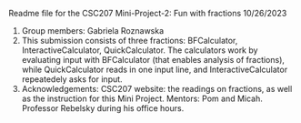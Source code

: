 Readme file for the CSC207 Mini-Project-2: Fun with fractions
10/26/2023

1. Group members: Gabriela Roznawska
2. This submission consists of three fractions: BFCalculator, InteractiveCalculator, QuickCalculator. The calculators work by evaluating input with BFCalculator (that enables analysis of fractions), while QuickCalculator reads in one input line, and InteractiveCalculator repeatedely asks for input. 
3. Acknowledgements: CSC207 website: the readings on fractions, as well as the instruction for this Mini Project.
   Mentors: Pom and Micah. Professor Rebelsky during his office hours.
